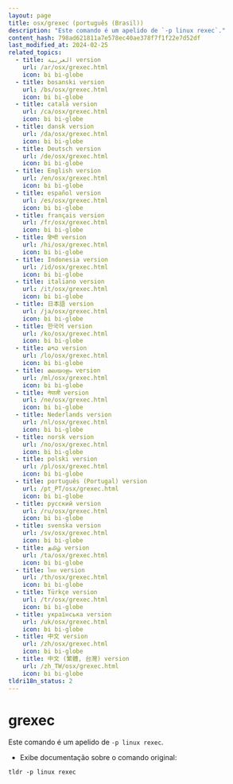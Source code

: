 ```yaml
---
layout: page
title: osx/grexec (português (Brasil))
description: "Este comando é um apelido de `-p linux rexec`."
content_hash: 798ad621811a7e578ec40ae378f7f1f22e7d52df
last_modified_at: 2024-02-25
related_topics:
  - title: العربية version
    url: /ar/osx/grexec.html
    icon: bi bi-globe
  - title: bosanski version
    url: /bs/osx/grexec.html
    icon: bi bi-globe
  - title: català version
    url: /ca/osx/grexec.html
    icon: bi bi-globe
  - title: dansk version
    url: /da/osx/grexec.html
    icon: bi bi-globe
  - title: Deutsch version
    url: /de/osx/grexec.html
    icon: bi bi-globe
  - title: English version
    url: /en/osx/grexec.html
    icon: bi bi-globe
  - title: español version
    url: /es/osx/grexec.html
    icon: bi bi-globe
  - title: français version
    url: /fr/osx/grexec.html
    icon: bi bi-globe
  - title: हिन्दी version
    url: /hi/osx/grexec.html
    icon: bi bi-globe
  - title: Indonesia version
    url: /id/osx/grexec.html
    icon: bi bi-globe
  - title: italiano version
    url: /it/osx/grexec.html
    icon: bi bi-globe
  - title: 日本語 version
    url: /ja/osx/grexec.html
    icon: bi bi-globe
  - title: 한국어 version
    url: /ko/osx/grexec.html
    icon: bi bi-globe
  - title: ລາວ version
    url: /lo/osx/grexec.html
    icon: bi bi-globe
  - title: മലയാളം version
    url: /ml/osx/grexec.html
    icon: bi bi-globe
  - title: नेपाली version
    url: /ne/osx/grexec.html
    icon: bi bi-globe
  - title: Nederlands version
    url: /nl/osx/grexec.html
    icon: bi bi-globe
  - title: norsk version
    url: /no/osx/grexec.html
    icon: bi bi-globe
  - title: polski version
    url: /pl/osx/grexec.html
    icon: bi bi-globe
  - title: português (Portugal) version
    url: /pt_PT/osx/grexec.html
    icon: bi bi-globe
  - title: русский version
    url: /ru/osx/grexec.html
    icon: bi bi-globe
  - title: svenska version
    url: /sv/osx/grexec.html
    icon: bi bi-globe
  - title: தமிழ் version
    url: /ta/osx/grexec.html
    icon: bi bi-globe
  - title: ไทย version
    url: /th/osx/grexec.html
    icon: bi bi-globe
  - title: Türkçe version
    url: /tr/osx/grexec.html
    icon: bi bi-globe
  - title: українська version
    url: /uk/osx/grexec.html
    icon: bi bi-globe
  - title: 中文 version
    url: /zh/osx/grexec.html
    icon: bi bi-globe
  - title: 中文 (繁體, 台灣) version
    url: /zh_TW/osx/grexec.html
    icon: bi bi-globe
tldri18n_status: 2
---
```

# grexec

Este comando é um apelido de `-p linux rexec`.

- Exibe documentação sobre o comando original:

`tldr -p linux rexec`
